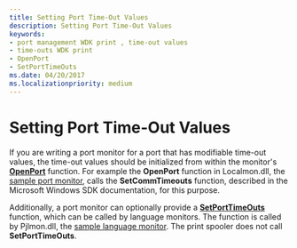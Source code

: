 ```yaml
---
title: Setting Port Time-Out Values
description: Setting Port Time-Out Values
keywords:
- port management WDK print , time-out values
- time-outs WDK print
- OpenPort
- SetPortTimeOuts
ms.date: 04/20/2017
ms.localizationpriority: medium
---
```


# Setting Port Time-Out Values





If you are writing a port monitor for a port that has modifiable time-out values, the time-out values should be initialized from within the monitor's [**OpenPort**](/windows-hardware/drivers/ddi/winsplp/nf-winsplp-openport) function. For example the **OpenPort** function in Localmon.dll, the [sample port monitor](sample-port-monitor.md), calls the **SetCommTimeouts** function, described in the Microsoft Windows SDK documentation, for this purpose.

Additionally, a port monitor can optionally provide a [**SetPortTimeOuts**](/previous-versions/ff562630(v=vs.85)) function, which can be called by language monitors. The function is called by Pjlmon.dll, the [sample language monitor](sample-language-monitor.md). The print spooler does not call **SetPortTimeOuts**.

 

